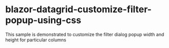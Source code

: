 # blazor-datagrid-customize-filter-popup-using-css
This sample is demonstrated to customize the filter dialog popup width and height for particular columns
